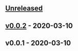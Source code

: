 <a name="unreleased"></a>
## [Unreleased]


<a name="v0.0.2"></a>
## [v0.0.2] - 2020-03-10

<a name="v0.0.1"></a>
## v0.0.1 - 2020-03-10

[Unreleased]: https://github.com/newrelic/terraform-newrelic-apm/compare/v0.0.2...HEAD
[v0.0.2]: https://github.com/newrelic/terraform-newrelic-apm/compare/v0.0.1...v0.0.2
